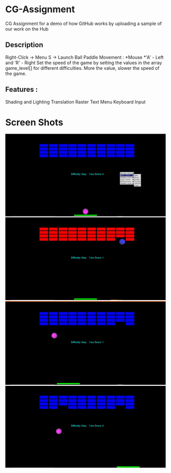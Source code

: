 # CG-Assignment
CG Assignment for a demo of how GitHub works by uploading a sample of our work on the Hub

## Description
Right-Click -> Menu
S -> Launch Ball
Paddle Movement : *Mouse *'A' - Left and 'R' - Right
Set the speed of the game by setting the values in the array game_level[] for different difficulties. More the value, slower the speed of the game.

## Features :

Shading and Lighting
Translation
Raster Text
Menu
Keyboard Input
# **Screen Shots**
<img src="https://github.com/raksha-987/CG-Assignment/blob/master/image.jpeg">
<img src="https://github.com/raksha-987/CG-Assignment/blob/master/image%20(2).jpeg">
<img src="https://github.com/raksha-987/CG-Assignment/blob/master/image(3).jpeg">
<img src="https://github.com/raksha-987/CG-Assignment/blob/master/image1).jpeg">


